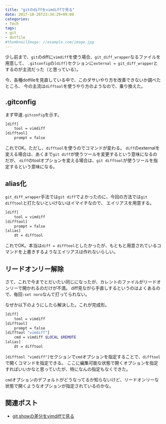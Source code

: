 ```yaml
---
title: "gitのdiffをvimdiffで見る"
date: 2017-10-26T23:34:29+09:00
categories:
- Tech
tags:
- git
- dotfile
#thumbnailImage: //example.com/image.jpg
---
```


少し前まで、`git`のdiffに`vimdiff`を使う場合、`git_diff_wrapper`なるファイルを用意して、
`.gitconfig`の`[diff]`セクションに`external = git_diff_wrapper`とするのが主流だった（と思っている）。

今、各種dotfileを見直している中で、このダサいやり方を改善できないか調べたところ、
今の主流は`difftool`を使うやり方のようなので、乗り換えた。

<!--more-->

## .gitconfig
まず早速`.gitconfig`を示す。

```bash
[diff]
    tool = vimdiff
[difftool]
    prompt = false
```

これでOK。ただし、`difftool`を使うのでコマンドが変わる。
`diff`のexternalを変える場合は、あくまで`git diff`が使うツールを変更するという意味になるのだが、
`diff`のtoolオプションを変える場合は、`git difftool`が使うツールを指定するという意味になる。



## alias化
`git_diff_wrapper`手法では`git diff`でよかったのに、今回の方法では`git difftool`と打たないといけないはイマイチなので、
エイリアスを用意する。

```bash
[diff]
    tool = vimdiff
[difftool]
    prompt = false
[alias]
    dt = difftool
```

これでOK。本当は`diff = difftool`としたかったが、もともと用意されているコマンドを上書きするようなエイリアスは作れないらしい。


## リードオンリー解除

さて、これで今までとだいたい同じになったが、カレントのファイルがリードオンリーで開かれるのだけが不満。
diff見ながら手直しするというのはよくあるので、毎回`:set noro`なんて打ってられない。

なぜか以下のようにしたら解決した。これが完成形。

```bash
[diff]
    tool = vimdiff
[difftool]
    prompt = false
[difftool "vimdiff"]
    cmd = vimdiff $LOCAL $REMOTE
[alias]
    dt = difftool
```

`[difftool "vimdiff"]`セクションで`cmd`オプションを指定することで、`difftool`で開くコマンドを指定できる。
ここに編集可能な状態で開くオプションを指定すればいいかなと思っていたが、特になんの指定もなくできた。

`cmd`オプションのデフォルトがどうなってるか知らないけど、リードオンリーな状態で開くようなオプションが指定されているのかな。


## 関連ポスト
- [git showの差分をvimdiffで見る](../git_showtool/)
